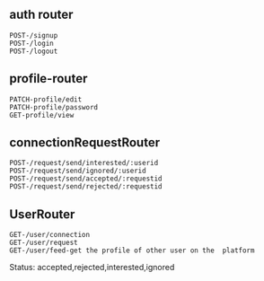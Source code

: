 ## auth router
    POST-/signup
    POST-/login
    POST-/logout

## profile-router
    PATCH-profile/edit
    PATCH-profile/password
    GET-profile/view

## connectionRequestRouter
    POST-/request/send/interested/:userid
    POST-/request/send/ignored/:userid
    POST-/request/send/accepted/:requestid
    POST-/request/send/rejected/:requestid
## UserRouter
    GET-/user/connection
    GET-/user/request
    GET-/user/feed-get the profile of other user on the  platform 

Status: accepted,rejected,interested,ignored
